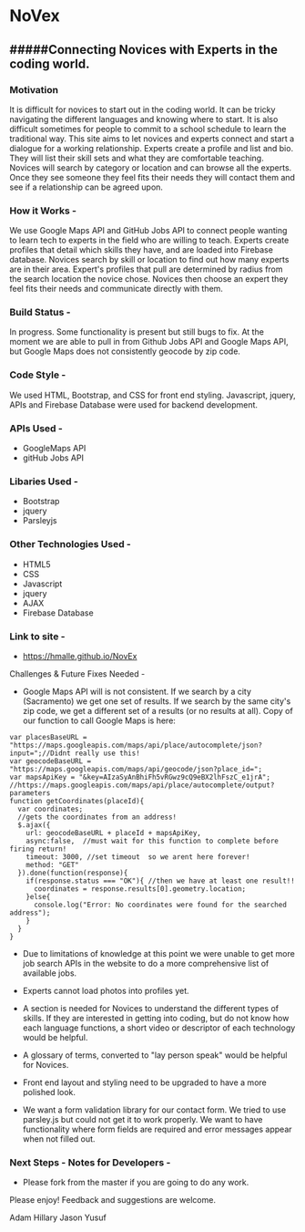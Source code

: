 
# NoVex 
#####Connecting Novices with Experts in the coding world. 
---
### Motivation 
It is difficult for novices to start out in the coding world. It can be tricky navigating the 
different languages and knowing where to start. It is also difficult sometimes for people to 
commit to a school schedule to learn the traditional way. This site aims to let novices and 
experts connect and start a dialogue for a working relationship. Experts create a profile and 
list and bio. They will list their skill sets and what they are comfortable teaching. Novices 
will search by category or location and can browse all the experts. Once they see someone they 
feel fits their needs they will contact them and see if a relationship can be agreed upon. 

### How it Works - 
We use Google Maps API and GitHub Jobs API to connect people wanting to learn tech to experts 
in the field who are willing to teach. Experts create profiles that detail which skills they 
have, and are loaded into Firebase database. Novices search by skill or location to find out 
how many experts are in their area. Expert's profiles that pull are determined by radius from 
the search location the novice chose. Novices then choose an expert they feel fits their needs 
and communicate directly with them. 

### Build Status - 
In progress. Some functionality is present but still bugs to fix. At the moment we are able to 
pull in from Github Jobs API and Google Maps API, but Google Maps does not consistently geocode 
by zip code. 


### Code Style - 
We used HTML, Bootstrap, and CSS for front end styling. Javascript, jquery, APIs and Firebase 
Database were used for backend development. 

### APIs Used - 
  * GoogleMaps API
  * gitHub Jobs API

### Libaries Used - 
  * Bootstrap
  * jquery
  * Parsleyjs

### Other Technologies Used - 
  * HTML5
  * CSS
  * Javascript
  * jquery
  * AJAX
  * Firebase Database

### Link to site - 
   * https://hmalle.github.io/NovEx


 Challenges & Future Fixes Needed - 
* Google Maps API will is not consistent. If we search by a city (Sacramento) we get one set 
of results. If we search by the same city's zip code, we get a different set of a results 
(or no results at all). Copy of our function to call Google Maps is here:
```
var placesBaseURL = "https://maps.googleapis.com/maps/api/place/autocomplete/json?input=";//Didnt really use this!
var geocodeBaseURL = "https://maps.googleapis.com/maps/api/geocode/json?place_id="; 
var mapsApiKey = "&key=AIzaSyAnBhiFh5vRGwz9cQ9eBX2lhFszC_e1jrA";
//https://maps.googleapis.com/maps/api/place/autocomplete/output?parameters
function getCoordinates(placeId){
  var coordinates;
  //gets the coordinates from an address!
  $.ajax({ 
    url: geocodeBaseURL + placeId + mapsApiKey, 
    async:false,  //must wait for this function to complete before firing return! 
    timeout: 3000, //set timeout  so we arent here forever!
    method: "GET" 
  }).done(function(response){
    if(response.status === "OK"){ //then we have at least one result!!
      coordinates = response.results[0].geometry.location;
    }else{
      console.log("Error: No coordinates were found for the searched address");
    }
  }
}

```

* Due to limitations of knowledge at this point we were unable to get more job search APIs 
in the website to do a more comprehensive list of available jobs. 

* Experts cannot load photos into profiles yet. 

* A section is needed for Novices to understand the different types of skills. If they are 
interested in getting into coding, but do not know how each language functions, a short 
video or descriptor of each technology would be helpful. 

* A glossary of terms, converted to "lay person speak" would be helpful for Novices. 

* Front end layout and styling need to be upgraded to have a more polished look. 

* We want a form validation library for our contact form. We tried to use parsley.js but 
could not get it to work properly. We want to have functionality where form fields are 
required and error messages appear when not filled out. 


### Next Steps - Notes for Developers -
* Please fork from the master if you are going to do any work. 


Please enjoy! Feedback and suggestions are welcome. 

Adam
Hillary
Jason
Yusuf
